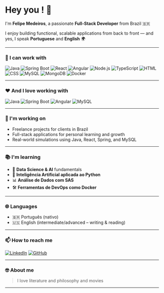 # Hey you ! 👋  
I'm **Felipe Medeiros**, a passionate **Full-Stack Developer** from Brazil 🇧🇷

I enjoy building functional, scalable applications from back to front — and yes, I speak **Portuguese** and **English** 🌍

---

### 🧰 I can work with

![Java](https://img.shields.io/badge/Java-ED8B00?style=for-the-badge&logo=java&logoColor=white)
![Spring Boot](https://img.shields.io/badge/SpringBoot-6DB33F?style=for-the-badge&logo=spring-boot&logoColor=white)
![React](https://img.shields.io/badge/React-20232A?style=for-the-badge&logo=react&logoColor=61DAFB)
![Angular](https://img.shields.io/badge/Angular-DD0031?style=for-the-badge&logo=angular&logoColor=white)
![Node.js](https://img.shields.io/badge/Node.js-339933?style=for-the-badge&logo=nodedotjs&logoColor=white)
![TypeScript](https://img.shields.io/badge/TypeScript-007ACC?style=for-the-badge&logo=typescript&logoColor=white)
![HTML](https://img.shields.io/badge/HTML-E34F26?style=for-the-badge&logo=html5&logoColor=white)
![CSS](https://img.shields.io/badge/CSS-1572B6?style=for-the-badge&logo=css3&logoColor=white)
![MySQL](https://img.shields.io/badge/MySQL-4479A1?style=for-the-badge&logo=mysql&logoColor=white)
![MongoDB](https://img.shields.io/badge/MongoDB-4EA94B?style=for-the-badge&logo=mongodb&logoColor=white)
![Docker](https://img.shields.io/badge/Docker-2496ED?style=for-the-badge&logo=docker&logoColor=white)

---

### ❤️ And I **love working with**

![Java](https://img.shields.io/badge/Java-ED8B00?style=flat-square&logo=java&logoColor=white)
![Spring Boot](https://img.shields.io/badge/SpringBoot-6DB33F?style=flat-square&logo=spring-boot&logoColor=white)
![Angular](https://img.shields.io/badge/Angular-DD0031?style=flat-square&logo=angular&logoColor=white)
![MySQL](https://img.shields.io/badge/MySQL-4479A1?style=flat-square&logo=mysql&logoColor=white)

---

### 🔨 I'm working on

- Freelance projects for clients in Brazil
- Full-stack applications for personal learning and growth
- Real-world simulations using Java, React, Spring, and MySQL

---

### 📚 I'm learning

- 🧠 **Data Science & AI** fundamentals  
- 🤖 **Inteligência Artificial aplicada ao Python**  
- 📊 **Análise de Dados com SAS**  
- 🛠️ **Ferramentas de DevOps como Docker**

---

### 🌐 Languages

- 🇧🇷 Português (nativo)  
- 🇺🇸 English (intermediate/advanced – writing & reading)

---

### 📫 How to reach me

[![LinkedIn](https://img.shields.io/badge/-LinkedIn-0A66C2?style=for-the-badge&logo=linkedin&logoColor=white)](https://www.linkedin.com/in/seu-perfil)
[![GitHub](https://img.shields.io/badge/-GitHub-333333?style=for-the-badge&logo=github&logoColor=white)](https://github.com/Aldf76)

---

### 🤓 About me

> I love literature and philosophy and movies

---
